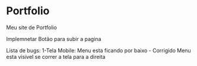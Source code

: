 # Portfolio

Meu site de Portfolio

Implemnetar
    Botão para subir a pagina


Lista de bugs:
    1-Tela Mobile: 
    Menu esta ficando por baixo - Corrigido 
    Menu esta visivel se correr a tela para a direita 